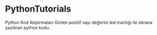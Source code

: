 # PythonTutorials
Python Kod Alıştırmaları
Girilen pozitif sayı değerini led mantığı ile ekrana yazdıran python kodu.
